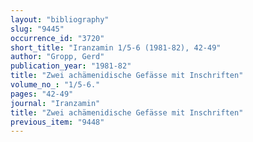 ```yaml
---
layout: "bibliography"
slug: "9445"
occurrence_id: "3720"
short_title: "Iranzamin 1/5-6 (1981-82), 42-49"
author: "Gropp, Gerd"
publication_year: "1981-82"
title: "Zwei achämenidische Gefässe mit Inschriften"
volume_no_: "1/5-6."
pages: "42-49"
journal: "Iranzamin"
title: "Zwei achämenidische Gefässe mit Inschriften"
previous_item: "9448"
---
```

